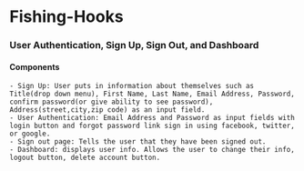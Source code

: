 # Fishing-Hooks 
### User Authentication, Sign Up, Sign Out, and Dashboard
#### Components
    - Sign Up: User puts in information about themselves such as Title(drop down menu), First Name, Last Name, Email Address, Password, confirm password(or give ability to see password), Address(street,city,zip code) as an input field.
    - User Authentication: Email Address and Password as input fields with login button and forgot password link sign in using facebook, twitter, or google. 
    - Sign out page: Tells the user that they have been signed out. 
    - Dashboard: displays user info. Allows the user to change their info, logout button, delete account button. 
